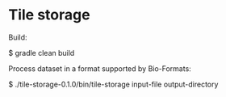 Tile storage
============

Build:

  $ gradle clean build

Process dataset in a format supported by Bio-Formats:

  $ ./tile-storage-0.1.0/bin/tile-storage input-file output-directory

